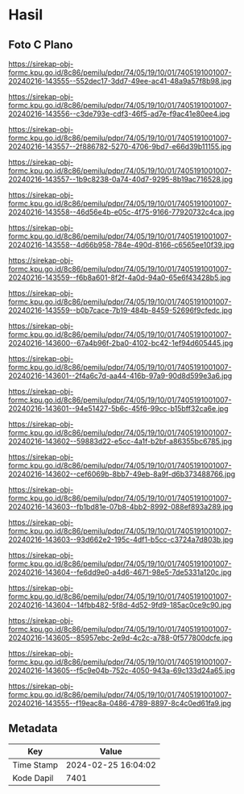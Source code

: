 # Hasil

## Foto C Plano

https://sirekap-obj-formc.kpu.go.id/8c86/pemilu/pdpr/74/05/19/10/01/7405191001007-20240216-143555--552dec17-3dd7-49ee-ac41-48a9a57f8b98.jpg

https://sirekap-obj-formc.kpu.go.id/8c86/pemilu/pdpr/74/05/19/10/01/7405191001007-20240216-143556--c3de793e-cdf3-46f5-ad7e-f9ac41e80ee4.jpg

https://sirekap-obj-formc.kpu.go.id/8c86/pemilu/pdpr/74/05/19/10/01/7405191001007-20240216-143557--2f886782-5270-4706-9bd7-e66d39b11155.jpg

https://sirekap-obj-formc.kpu.go.id/8c86/pemilu/pdpr/74/05/19/10/01/7405191001007-20240216-143557--1b9c8238-0a74-40d7-9295-8b19ac716528.jpg

https://sirekap-obj-formc.kpu.go.id/8c86/pemilu/pdpr/74/05/19/10/01/7405191001007-20240216-143558--46d56e4b-e05c-4f75-9166-77920732c4ca.jpg

https://sirekap-obj-formc.kpu.go.id/8c86/pemilu/pdpr/74/05/19/10/01/7405191001007-20240216-143558--4d66b958-784e-490d-8166-c6565ee10f39.jpg

https://sirekap-obj-formc.kpu.go.id/8c86/pemilu/pdpr/74/05/19/10/01/7405191001007-20240216-143559--f6b8a601-8f2f-4a0d-94a0-65e6f43428b5.jpg

https://sirekap-obj-formc.kpu.go.id/8c86/pemilu/pdpr/74/05/19/10/01/7405191001007-20240216-143559--b0b7cace-7b19-484b-8459-52696f9cfedc.jpg

https://sirekap-obj-formc.kpu.go.id/8c86/pemilu/pdpr/74/05/19/10/01/7405191001007-20240216-143600--67a4b96f-2ba0-4102-bc42-1ef94d605445.jpg

https://sirekap-obj-formc.kpu.go.id/8c86/pemilu/pdpr/74/05/19/10/01/7405191001007-20240216-143601--2f4a6c7d-aa44-416b-97a9-90d8d599e3a6.jpg

https://sirekap-obj-formc.kpu.go.id/8c86/pemilu/pdpr/74/05/19/10/01/7405191001007-20240216-143601--94e51427-5b6c-45f6-99cc-b15bff32ca6e.jpg

https://sirekap-obj-formc.kpu.go.id/8c86/pemilu/pdpr/74/05/19/10/01/7405191001007-20240216-143602--59883d22-e5cc-4a1f-b2bf-a86355bc6785.jpg

https://sirekap-obj-formc.kpu.go.id/8c86/pemilu/pdpr/74/05/19/10/01/7405191001007-20240216-143602--cef6069b-8bb7-49eb-8a9f-d6b373488766.jpg

https://sirekap-obj-formc.kpu.go.id/8c86/pemilu/pdpr/74/05/19/10/01/7405191001007-20240216-143603--fb1bd81e-07b8-4bb2-8992-088ef893a289.jpg

https://sirekap-obj-formc.kpu.go.id/8c86/pemilu/pdpr/74/05/19/10/01/7405191001007-20240216-143603--93d662e2-195c-4df1-b5cc-c3724a7d803b.jpg

https://sirekap-obj-formc.kpu.go.id/8c86/pemilu/pdpr/74/05/19/10/01/7405191001007-20240216-143604--fe6dd9e0-a4d6-4671-98e5-7de5331a120c.jpg

https://sirekap-obj-formc.kpu.go.id/8c86/pemilu/pdpr/74/05/19/10/01/7405191001007-20240216-143604--14fbb482-5f8d-4d52-9fd9-185ac0ce9c90.jpg

https://sirekap-obj-formc.kpu.go.id/8c86/pemilu/pdpr/74/05/19/10/01/7405191001007-20240216-143605--85957ebc-2e9d-4c2c-a788-0f577800dcfe.jpg

https://sirekap-obj-formc.kpu.go.id/8c86/pemilu/pdpr/74/05/19/10/01/7405191001007-20240216-143605--f5c9e04b-752c-4050-943a-69c133d24a65.jpg

https://sirekap-obj-formc.kpu.go.id/8c86/pemilu/pdpr/74/05/19/10/01/7405191001007-20240216-143555--f19eac8a-0486-4789-8897-8c4c0ed61fa9.jpg


## Metadata

| Key        | Value               |
| ---------- | ------------------- |
| Time Stamp | 2024-02-25 16:04:02 |
| Kode Dapil | 7401                |



